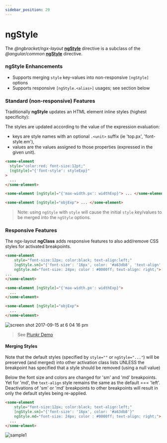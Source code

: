 ```yaml
---
sidebar_position: 29
---
```


# ngStyle

The _@ngbracket/ngx-layout_ [**ngStyle**][ngstyle] directive is a subclass of the _@angular/common_
[**ngStyle**][aiongstyle] directive.

### ngStyle Enhancements

- Supports merging `style` key-values into non-responsive `[ngStyle]` options
- Supports responsive `[ngStyle.<alias>]` usages; see section below

### Standard (non-responsive) Features

Traditionally **ngStyle** updates an HTML element inline styles (highest specificity):

The styles are updated according to the value of the expression evaluation:

- keys are style names with an optional `.<unit>` suffix (ie 'top.px', 'font-style.em'),
- values are the values assigned to those properties (expressed in the given unit).

```html
<some-element
  style="color:red; font-size:12pt;"
  [ngStyle]="{'font-style': styleExp}"
>
  ...
</some-element>

<some-element [ngStyle]="{'max-width.px': widthExp}"> ... </some-element>

<some-element [ngStyle]="objExp"> ... </some-element>
```

> Note: using `ngStyle` with `style` will cause the initial `style` key/values to be merged into the `ngStyle` options.

### Responsive Features

The ngx-layout **ngClass** adds responsive features to also add/remove CSS styles for activated breakpoints.

```html
<some-element
    style="font-size:12px; color:black; text-align:left;"
    [ngStyle.sm]="{'font-size': '16px', color: '#a63db8', 'text-align': 'center'}"
    ngStyle.md="font-size: 24px; color : #0000ff; text-align: right;">
...
</some-elment>

<some-element [ngStyle]="{'max-width.px': widthExp}">
  ...
</some-element>

<some-element [ngStyle]="objExp">
  ...
</some-element>
```

![screen shot 2017-09-15 at 6 04 16 pm](https://user-images.githubusercontent.com/210413/30506288-5adb4cc8-9a40-11e7-9701-e9973a1565f5.png)

> See [Plunkr Demo](https://plnkr.co/edit/s4ujRdD2RBkdJEYKxYtJ?p=preview)

#### Merging Styles

Note that the default styles (specified by `style=""` or `ngStyle="..."`) will be preserved (and merged) into other
activation class lists UNLESS the breakpoint has specified that a style should be removed (using a null value)

Below the font size and colors are changed for 'sm' and 'md' breakpoints. Yet for 'md', the `text-align` style remains
the same as the default === 'left'. Deactivations of 'sm' or 'md' breakpoints to other breakpoints will result in only
the default styles being re-applied.

```html
<some-element
    style="font-size:12px; color:black; text-align:left;"
    [ngStyle.sm]="{'font-size': '16px', color: '#a63db8'}"
    ngStyle.md="font-size: 24px; color : #0000ff; text-align: right;">
  ...
</some-elment>
```

![sample1](https://user-images.githubusercontent.com/210413/30512495-e974c33a-9ab6-11e7-8dec-9805219baaac.jpg)

[ngstyle]: https://github.com/ngbracket/ngx-layout/blob/master/src/lib/extended/style/style.ts#L54
[aiongstyle]: https://github.com/angular/angular/blob/master/packages/common/src/directives/ng_style.ts#L34
